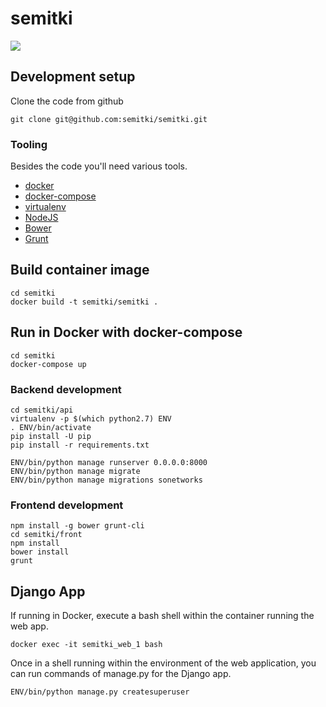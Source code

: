 # semitki


<a href="https://zenhub.com"><img
src="https://raw.githubusercontent.com/ZenHubIO/support/master/zenhub-badge.png"></a>


## Development setup

Clone the code from github


    git clone git@github.com:semitki/semitki.git


### Tooling

Besides the code you'll need various tools.


  * [docker](https://www.docker.com/products/docker)
  * [docker-compose](https://docs.docker.com/compose/)
  * [virtualenv](https://virtualenv.pypa.io/en/stable/)
  * [NodeJS](https://nodejs.org/en/)
  * [Bower](https://bower.io/)
  * [Grunt](http://gruntjs.com/)


## Build container image


    cd semitki
    docker build -t semitki/semitki .


## Run in Docker with docker-compose


    cd semitki
    docker-compose up



### Backend development


    cd semitki/api
    virtualenv -p $(which python2.7) ENV
    . ENV/bin/activate
    pip install -U pip
    pip install -r requirements.txt

    ENV/bin/python manage runserver 0.0.0.0:8000
    ENV/bin/python manage migrate
    ENV/bin/python manage migrations sonetworks



### Frontend development


    npm install -g bower grunt-cli
    cd semitki/front
    npm install
    bower install
    grunt


## Django App


If running in Docker, execute a bash shell within the container running
the web app.


    docker exec -it semitki_web_1 bash


Once in a shell running within the environment of the web application,
you can run commands of manage.py for the Django app.



    ENV/bin/python manage.py createsuperuser

